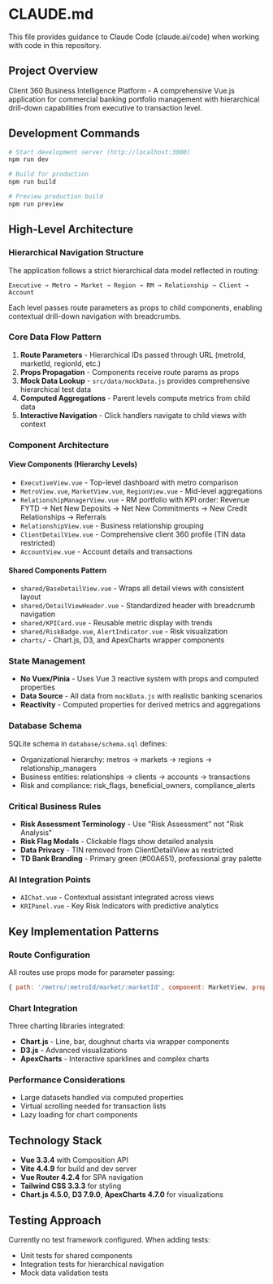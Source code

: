 # CLAUDE.md

This file provides guidance to Claude Code (claude.ai/code) when working with code in this repository.

## Project Overview

Client 360 Business Intelligence Platform - A comprehensive Vue.js application for commercial banking portfolio management with hierarchical drill-down capabilities from executive to transaction level.

## Development Commands

```bash
# Start development server (http://localhost:3000)
npm run dev

# Build for production
npm run build

# Preview production build
npm run preview
```

## High-Level Architecture

### Hierarchical Navigation Structure
The application follows a strict hierarchical data model reflected in routing:
```
Executive → Metro → Market → Region → RM → Relationship → Client → Account
```

Each level passes route parameters as props to child components, enabling contextual drill-down navigation with breadcrumbs.

### Core Data Flow Pattern
1. **Route Parameters** - Hierarchical IDs passed through URL (metroId, marketId, regionId, etc.)
2. **Props Propagation** - Components receive route params as props
3. **Mock Data Lookup** - `src/data/mockData.js` provides comprehensive hierarchical test data
4. **Computed Aggregations** - Parent levels compute metrics from child data
5. **Interactive Navigation** - Click handlers navigate to child views with context

### Component Architecture

#### View Components (Hierarchy Levels)
- `ExecutiveView.vue` - Top-level dashboard with metro comparison
- `MetroView.vue`, `MarketView.vue`, `RegionView.vue` - Mid-level aggregations
- `RelationshipManagerView.vue` - RM portfolio with KPI order: Revenue FYTD → Net New Deposits → Net New Commitments → New Credit Relationships → Referrals
- `RelationshipView.vue` - Business relationship grouping
- `ClientDetailView.vue` - Comprehensive client 360 profile (TIN data restricted)
- `AccountView.vue` - Account details and transactions

#### Shared Components Pattern
- `shared/BaseDetailView.vue` - Wraps all detail views with consistent layout
- `shared/DetailViewHeader.vue` - Standardized header with breadcrumb navigation
- `shared/KPICard.vue` - Reusable metric display with trends
- `shared/RiskBadge.vue`, `AlertIndicator.vue` - Risk visualization
- `charts/` - Chart.js, D3, and ApexCharts wrapper components

### State Management
- **No Vuex/Pinia** - Uses Vue 3 reactive system with props and computed properties
- **Data Source** - All data from `mockData.js` with realistic banking scenarios
- **Reactivity** - Computed properties for derived metrics and aggregations

### Database Schema
SQLite schema in `database/schema.sql` defines:
- Organizational hierarchy: metros → markets → regions → relationship_managers
- Business entities: relationships → clients → accounts → transactions
- Risk and compliance: risk_flags, beneficial_owners, compliance_alerts

### Critical Business Rules
- **Risk Assessment Terminology** - Use "Risk Assessment" not "Risk Analysis"
- **Risk Flag Modals** - Clickable flags show detailed analysis
- **Data Privacy** - TIN removed from ClientDetailView as restricted
- **TD Bank Branding** - Primary green (#00A651), professional gray palette

### AI Integration Points
- `AIChat.vue` - Contextual assistant integrated across views
- `KRIPanel.vue` - Key Risk Indicators with predictive analytics

## Key Implementation Patterns

### Route Configuration
All routes use props mode for parameter passing:
```javascript
{ path: '/metro/:metroId/market/:marketId', component: MarketView, props: true }
```

### Chart Integration
Three charting libraries integrated:
- **Chart.js** - Line, bar, doughnut charts via wrapper components
- **D3.js** - Advanced visualizations
- **ApexCharts** - Interactive sparklines and complex charts

### Performance Considerations
- Large datasets handled via computed properties
- Virtual scrolling needed for transaction lists
- Lazy loading for chart components

## Technology Stack
- **Vue 3.3.4** with Composition API
- **Vite 4.4.9** for build and dev server
- **Vue Router 4.2.4** for SPA navigation
- **Tailwind CSS 3.3.3** for styling
- **Chart.js 4.5.0**, **D3 7.9.0**, **ApexCharts 4.7.0** for visualizations

## Testing Approach
Currently no test framework configured. When adding tests:
- Unit tests for shared components
- Integration tests for hierarchical navigation
- Mock data validation tests